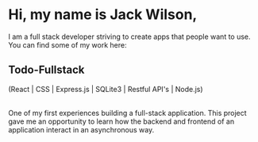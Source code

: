 # Hi, my name is Jack Wilson,
  I am a full stack developer striving to create apps that people want to use.
  </br>
  You can find some of my work here:

## Todo-Fullstack
  (React | CSS | Express.js | SQLite3 | Restful API's | Node.js)
  
  </br>One of my first experiences building a full-stack application. This project gave me an opportunity to learn how the backend and frontend   of an application interact in an asynchronous way.
</br>
